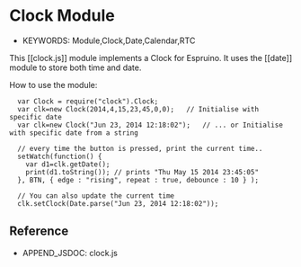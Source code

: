 <!--- Copyright (c) 2014 Martin Green. See the file LICENSE for copying permission. -->
Clock Module
===========

* KEYWORDS: Module,Clock,Date,Calendar,RTC

This [[clock.js]] module implements a Clock for Espruino.  It uses the [[date]] module to store 
both time and date.

How to use the module:

```
  var Clock = require("clock").Clock;
  var clk=new Clock(2014,4,15,23,45,0,0);   // Initialise with specific date
  var clk=new Clock("Jun 23, 2014 12:18:02");   // ... or Initialise with specific date from a string

  // every time the button is pressed, print the current time..
  setWatch(function() {
    var d1=clk.getDate(); 
    print(d1.toString()); // prints "Thu May 15 2014 23:45:05" 
  }, BTN, { edge : "rising", repeat : true, debounce : 10 } );

  // You can also update the current time
  clk.setClock(Date.parse("Jun 23, 2014 12:18:02"));
```

Reference
--------------
 
* APPEND_JSDOC: clock.js

